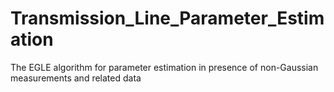 # Transmission_Line_Parameter_Estimation
The EGLE algorithm for parameter estimation in presence of non-Gaussian measurements and related data
